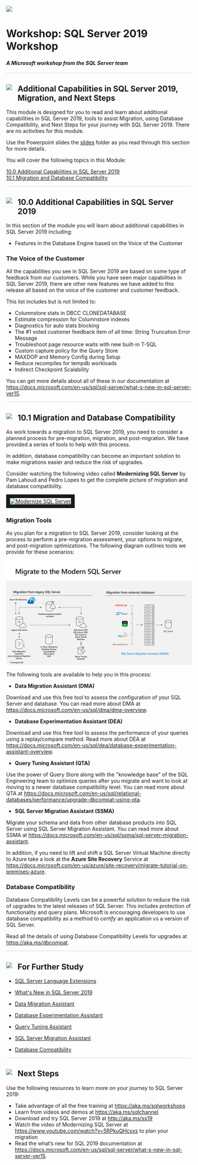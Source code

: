 ![](../graphics/microsoftlogo.png)

# Workshop: SQL Server 2019 Workshop

#### <i>A Microsoft workshop from the SQL Server team</i>

<p style="border-bottom: 1px solid lightgrey;"></p>

<h2><img style="float: left; margin: 0px 15px 15px 0px;" src="https://github.com/microsoft/sqlworkshops/blob/master/graphics/textbubble.png?raw=true"><b>     Additional Capabilities in SQL Server 2019, Migration, and Next Steps</b></h2>

This module is designed for you to read and learn about additional capabilities in SQL Server 2019, tools to assist Migration, using Database Compatibility, and Next Steps for your journey with SQL Server 2019. There are no activities for this module.

Use the Powerpoint slides the [slides](https://github.com/microsoft/sqlworkshops/tree/master/sql2019lab/slides) folder as you read through this section for more details.

You will cover the following topics in this Module:

<dl>

<dt><a href="#10-0">10.0 Additional Capabilities in SQL Server 2019</a></dt>
<dt><a href="#10-1">10.1 Migration and Database Compatibility</a></dt>
   
</dl>

<p style="border-bottom: 1px solid lightgrey;"></p>

<h2><img style="float: left; margin: 0px 15px 15px 0px;" src="https://github.com/microsoft/sqlworkshops/blob/master/graphics/pencil2.png?raw=true"><b><a name="10-0">     10.0 Additional Capabilities in SQL Server 2019</a></b></h2>

In this section of the module you will learn about additional capabilities in SQL Server 2019 including:

- Features in the Database Engine based on the Voice of the Customer

<h3><b><a name="voicecustomer">The Voice of the Customer</a></b></h3>

All the capabilities you see in SQL Server 2019 are based on some type of feedback from our customers. While you have seen major capabilities in SQL Server 2019, there are other new features we have added to this release all based on the voice of the customer and customer feedback.

This list includes but is not limited to:

- Columnstore stats in DBCC CLONEDATABASE
- Estimate compression for Columnstore indexes
- Diagnostics for auto stats blocking
- The #1 voted customer feedback item of all time: String Truncation Error Message
- Troubleshoot page resource waits with new built-in T-SQL
- Custom capture policy for the Query Store
- MAXDOP and Memory Config during Setup
- Reduce recompiles for tempdb workloads
- Indirect Checkpoint Scalability

You can get more details about all of these in our documentation at https://docs.microsoft.com/en-us/sql/sql-server/what-s-new-in-sql-server-ver15.

<p style="border-bottom: 1px solid lightgrey;"></p>

<h2><img style="float: left; margin: 0px 15px 15px 0px;" src="https://github.com/microsoft/sqlworkshops/blob/master/graphics/pencil2.png?raw=true"><b><a name="10-1">     10.1 Migration and Database Compatibility</a></b></h2>

As work towards a migration to SQL Server 2019, you need to consider a planned process for pre-migration, migration, and post-migration. We have provided a series of tools to help with this process.

In addition, database compatibility can become an important solution to make migrations easier and reduce the risk of upgrades.

Consider watching the following video called **Modernizing SQL Server** by Pam Lahoud and Pedro Lopes to get the complete picture of migration and database compatibility.

<a href="http://www.youtube.com/watch?feature=player_embedded&v=5RPkuQHcxxs
" target="_blank"><img src="http://img.youtube.com/vi/5RPkuQHcxxs/0.jpg" 
alt="Modernize SQL Server" width="240" height="180" border="10" /></a>

<h3><b><a name="langext">Migration Tools</a></b></h3>

As you plan for a migration to SQL Server 2019, consider looking at the process to perform a pre-migration assessment, your options to migrate, and post-migration optimizations. The following diagram outlines tools we provide for these scenarios:

![Modernizing SQL Server](./graphics/Modernizing_SQL_Server.jpg)

The following tools are available to help you in this process:

- **Data Migration Assistant (DMA)**

Download and use this free tool to assess the configuration of your SQL Server and database. You can read more about DMA at https://docs.microsoft.com/en-us/sql/dma/dma-overview.

- **Database Experimentation Assistant (DEA)**

Download and use this free tool to assess the performance of your queries using a replay/compare method. Read more about DEA at https://docs.microsoft.com/en-us/sql/dea/database-experimentation-assistant-overview.

- **Query Tuning Assistant (QTA)**

Use the power of Query Store along with the "knowledge base" of the SQL Engineering team to optimize queries after you migrate and want to look at moving to a newer database compatibility level. You can read more about QTA at https://docs.microsoft.com/en-us/sql/relational-databases/performance/upgrade-dbcompat-using-qta.

- **SQL Server Migration Assistant (SSMA)**

Migrate your schema and data from other database products into SQL Server using SQL Server Migration Assistant. You can read more about SSMA at https://docs.microsoft.com/en-us/sql/ssma/sql-server-migration-assistant.

In addition, if you need to lift and shift a SQL Server Virtual Machine directly to Azure take a look at the **Azure Site Recovery** Service at https://docs.microsoft.com/en-us/azure/site-recovery/migrate-tutorial-on-premises-azure.

<h3><b><a name="voicecustomer">Database Compatibility</a></b></h3>

Database Compatibility Levels can be a powerful solution to reduce the risk of upgrades to the latest releases of SQL Server. This includes protection of functionality and query plans. Microsoft is encouraging developers to use database compatibility as a method to *certify* an application vs a version of SQL Server.

Read all the details of using Database Compatibility Levels for upgrades at https://aka.ms/dbcompat.

<p style="border-bottom: 1px solid lightgrey;"></p>


<h2><img style="float: left; margin: 0px 15px 15px 0px;" src="https://github.com/microsoft/sqlworkshops/blob/master/graphics/owl.png?raw=true"><b>     For Further Study</b></h2>

- [SQL Server Language Extensions](https://docs.microsoft.com/en-us/sql/dma/dma-overview)

- [What's New in SQL Server 2019](https://docs.microsoft.com/en-us/sql/sql-server/what-s-new-in-sql-server-ver15)

- [Data Migration Assistant](https://docs.microsoft.com/en-us/sql/dma/dma-overview)
 
- [Database Experimentation Assistant](https://docs.microsoft.com/en-us/sql/dea/database-experimentation-assistant-overview)

- [Query Tuning Assistant](https://docs.microsoft.com/en-us/sql/relational-databases/performance/upgrade-dbcompat-using-qta)

- [SQL Server Migration Assistant](https://docs.microsoft.com/en-us/sql/ssma/sql-server-migration-assistant)

- [Database Compatibility](https://aka.ms/dbcompat)

<p style="border-bottom: 1px solid lightgrey;"></p>

<h2><img style="float: left; margin: 0px 15px 15px 0px;" src="https://github.com/microsoft/sqlworkshops/blob/master/graphics/geopin.png?raw=true"><b>     Next Steps</b></h2>

Use the following resources to learn more on your journey to SQL Server 2019:

- Take advantage of all the free training at https://aka.ms/sqlworkshops
- Learn from videos and demos at https://aka.ms/sqlchannel
- Download and try SQL Server 2019 at http://aka.ms/ss19
- Watch the video of Modernizing SQL Server at https://www.youtube.com/watch?v=5RPkuQHcxxs to plan your migration
- Read the what’s new for SQL 2019 documentation at https://docs.microsoft.com/en-us/sql/sql-server/what-s-new-in-sql-server-ver15.
